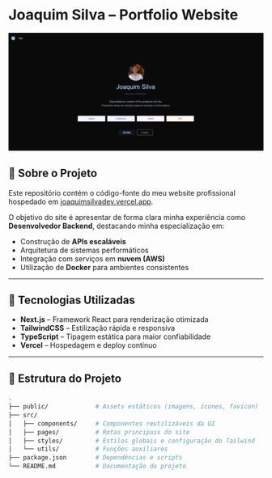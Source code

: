 # Joaquim Silva – Portfolio Website  

![Preview](/public/homepage.png) 

## 📌 Sobre o Projeto  
Este repositório contém o código-fonte do meu website profissional hospedado em [joaquimsilvadev.vercel.app](https://joaquimsilvadev.vercel.app/).  

O objetivo do site é apresentar de forma clara minha experiência como **Desenvolvedor Backend**, destacando minha especialização em:  
- Construção de **APIs escaláveis**  
- Arquitetura de sistemas performáticos  
- Integração com serviços em **nuvem (AWS)**  
- Utilização de **Docker** para ambientes consistentes  

---

## 🚀 Tecnologias Utilizadas  

- **Next.js** – Framework React para renderização otimizada  
- **TailwindCSS** – Estilização rápida e responsiva  
- **TypeScript** – Tipagem estática para maior confiabilidade  
- **Vercel** – Hospedagem e deploy contínuo  

---

## 📂 Estrutura do Projeto  

```bash
.
├── public/             # Assets estáticos (imagens, ícones, favicon)
├── src/
│   ├── components/     # Componentes reutilizáveis da UI
│   ├── pages/          # Rotas principais do site
│   ├── styles/         # Estilos globais e configuração do Tailwind
│   └── utils/          # Funções auxiliares
├── package.json        # Dependências e scripts
└── README.md           # Documentação do projeto
